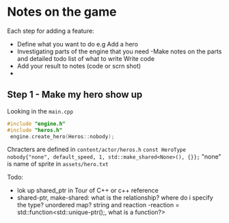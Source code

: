 # Notes on the game

Each step for adding a feature:
- Define what you want to do e.g Add a hero
- Investigating parts of the engine that you need
-Make notes on the parts and detailed todo list of what to write
Write code
- Add your result to notes (code or scrn shot)
-
## Step 1 - Make my hero show up
Looking in the `main.cpp`
```C++
#include "engine.h"
#include "heros.h"
 engine.create_hero(Heros::nobody);
 ```

 Chracters are defined in `content/actor/heros.h`
 ```const HeroType nobody{"none", default_speed, 1, std::make_shared<None>(), {}};```
 "none" is name of sprite in `assets/hero.txt`

 Todo:
 - lok up shared_ptr in Tour of C++ or c++ reference
- shared-ptr, make-shared: what is the relationship? where do i specify the type?
unordered map? string and reaction
-reaction = std::function<std::unique-ptr<Action>();, what is a function?>

